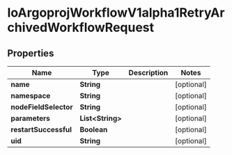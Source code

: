
# IoArgoprojWorkflowV1alpha1RetryArchivedWorkflowRequest

## Properties
Name | Type | Description | Notes
------------ | ------------- | ------------- | -------------
**name** | **String** |  |  [optional]
**namespace** | **String** |  |  [optional]
**nodeFieldSelector** | **String** |  |  [optional]
**parameters** | **List&lt;String&gt;** |  |  [optional]
**restartSuccessful** | **Boolean** |  |  [optional]
**uid** | **String** |  |  [optional]



